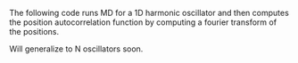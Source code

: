 The following code runs MD for a 1D harmonic oscillator and then computes the position autocorrelation function by computing a fourier transform of the positions.

Will generalize to N oscillators soon.

